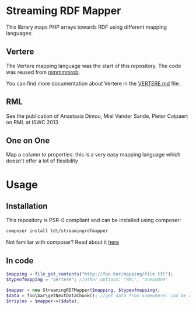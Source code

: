 # Streaming RDF Mapper

This library maps PHP arrays towards RDF using different mapping languages:

## Vertere

The Vertere mapping language was the start of this repository. The code was reused from [mmmmmrob](https://github.com/mmmmmrob/Vertere).

You can find more documentation about Vertere in the [VERTERE.md](VERTERE.md) file.

## RML

See the publication of Anastasia Dimou, Miel Vander Sande, Pieter Colpaert on RML at ISWC 2013

## One on One

Map a column to properties: this is a very easy mapping language which doesn't offer a lot of flexibility

# Usage

## Installation

This repository is PSR-0 compliant and can be installed using composer:

```bash
composer install tdt/streamingrdfmapper
```

Not familiar with composer? Read about it [here](http://getcomposer.org)

## In code

```php
$mapping = file_get_contents("http://foo.bar/mapping/file.ttl");
$typeofmapping = "Vertere"; //other options: "RML", "OneonOne"

$mapper = new StreamingRDFMapper($mapping, $typeofmapping);
$data = foo\bar\getNextDataChunk(); //get data from somewhere: can be a csv file you've extracted, some data you've scraped or XML or JSON file you've flattened and put into an array
$triples = $mapper->($data);
```

